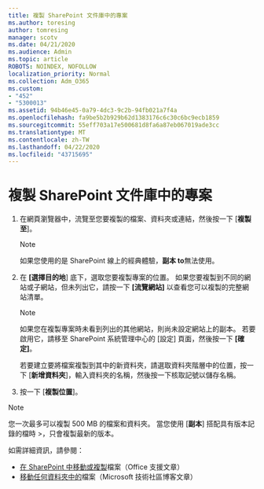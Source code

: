 ```yaml
---
title: 複製 SharePoint 文件庫中的專案
ms.author: toresing
author: tomresing
manager: scotv
ms.date: 04/21/2020
ms.audience: Admin
ms.topic: article
ROBOTS: NOINDEX, NOFOLLOW
localization_priority: Normal
ms.collection: Adm_O365
ms.custom:
- "452"
- "5300013"
ms.assetid: 94b46e45-0a79-4dc3-9c2b-94fb021a7f4a
ms.openlocfilehash: fa9be5b2b929b62d1383176c6c30c6bc9ecb1859
ms.sourcegitcommit: 55eff703a17e500681d8fa6a87eb067019ade3cc
ms.translationtype: MT
ms.contentlocale: zh-TW
ms.lasthandoff: 04/22/2020
ms.locfileid: "43715695"
---
```

# <a name="copy-items-in-a-sharepoint-document-library"></a>複製 SharePoint 文件庫中的專案

1. 在網頁瀏覽器中，流覽至您要複製的檔案、資料夾或連結，然後按一下 [**複製至**]。

    > [!NOTE]
    > 如果您使用的是 SharePoint 線上的經典體驗，**副本 to**無法使用。
  
2. 在 **[選擇目的地**] 底下，選取您要複製專案的位置。 如果您要複製到不同的網站或子網站，但未列出它，請按一下 **[流覽網站]** 以查看您可以複製的完整網站清單。

    > [!NOTE]
    > 如果您在複製專案時未看到列出的其他網站，則尚未設定網站上的副本。 若要啟用它，請移至 SharePoint 系統管理中心的 [設定] 頁面，然後按一下 **[確定]**。
  
    若要建立要將檔案複製到其中的新資料夾，請選取資料夾階層中的位置，按一下 [**新增資料夾**]，輸入資料夾的名稱，然後按一下核取記號以儲存名稱。

3. 按一下 [**複製位置**]。

> [!NOTE]
> 您一次最多可以複製 500 MB 的檔案和資料夾。 當您使用 [**副本**] 搭配具有版本記錄的檔時 >，只會複製最新的版本。
  
如需詳細資訊，請參閱：

 - [在 SharePoint 中移動或複製](https://support.office.com/article/move-or-copy-files-in-sharepoint-00e2f483-4df3-46be-a861-1f5f0c1a87bc)檔案（Office 支援文章）
 - [移動任何資料夾中的](https://techcommunity.microsoft.com/t5/Microsoft-SharePoint-Blog/Now-move-files-anywhere-in-Office-365-SharePoint-and-OneDrive/ba-p/146973)檔案（Microsoft 技術社區博客文章）   